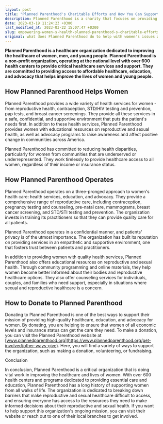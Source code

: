 ```yaml
---
layout: post
title: "Planned Parenthood's Charitable Efforts and How You Can Support Them"
description: Planned Parenthood is a charity that focuses on providing healthcare, education and advocacy to women worldwide. They offer services including birth control, cancer screenings, STD testing and treatment, and abortion care. Donating to Planned Parenthood is done via their website, and contributions go towards supporting their mission of promoting reproductive health and justice for all women. Learn more about how Planned Parenthood helps women and how you can donate today.
date: 2023-03-19 11:24:23 +0300
last_modified_at: 2023-03-22 15:07:47 +0300
slug: empowering-women-s-health-planned-parenthood-s-charitable-efforts-and-how-you-can-support-them
original: what does Planned Parenthood do to help with women's issues as a charity, how do they do it, how can i donate?
---
```

**Planned Parenthood is a healthcare organization dedicated to improving the healthcare of women, men, and young people. Planned Parenthood is a non-profit organization, operating at the national level with over 600 health centers to provide critical healthcare services and support. They are committed to providing access to affordable healthcare, education, and advocacy that helps improve the lives of women and young people.**

## How Planned Parenthood Helps Women

Planned Parenthood provides a wide variety of health services for women - from reproductive health, contraception, STD/HIV testing and prevention, pap tests, and breast cancer screenings. They provide all these services in a safe, confidential, and supportive environment that puts the patient's needs first. In addition to these health services, Planned Parenthood provides women with educational resources on reproductive and sexual health, as well as advocacy programs to raise awareness and affect positive change in communities across America.

Planned Parenthood has committed to reducing health disparities, particularly for women from communities that are underserved or underrepresented. They work tirelessly to provide healthcare access to all women, regardless of their income or insurance status.

## How Planned Parenthood Operates

Planned Parenthood operates on a three-pronged approach to women's health care: health services, education, and advocacy. They provide a comprehensive range of reproductive care, including contraception, pregnancy testing and counseling, pre-natal care, mammograms, breast cancer screening, and STD/STI testing and prevention. The organization invests in training its practitioners so that they can provide quality care for all patients.

Planned Parenthood operates in a confidential manner, and patients' privacy is of the utmost importance. The organization has built its reputation on providing services in an empathetic and supportive environment, one that fosters trust between patients and practitioners.

In addition to providing women with quality health services, Planned Parenthood also offers educational resources on reproductive and sexual health. Through community programming and online materials, they help women become better informed about their bodies and reproductive healthcare options. They also offer counseling services for individuals, couples, and families who need support, especially in situations where sexual and reproductive healthcare is a concern.

## How to Donate to Planned Parenthood

Donating to Planned Parenthood is one of the best ways to support their mission of providing high-quality healthcare, education, and advocacy for women. By donating, you are helping to ensure that women of all economic levels and insurance status can get the care they need. To make a donation, you can visit the Planned Parenthood website at [www.plannedparenthood.org](https://www.plannedparenthood.org/get-involved/other-ways-give). Here, you will find a variety of ways to support the organization, such as making a donation, volunteering, or fundraising.

Conclusion

In conclusion, Planned Parenthood is a critical organization that is doing vital work in improving the healthcare and lives of women. With over 600 health centers and programs dedicated to providing essential care and education, Planned Parenthood has a long history of supporting women from all walks of life. The organization is dedicated to breaking down barriers that make reproductive and sexual healthcare difficult to access, and ensuring everyone has access to the resources they need to make informed decisions about their reproductive and sexual health. If you want to help support this organization's ongoing mission, you can visit their website or reach out to one of their local branches to get involved.